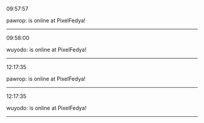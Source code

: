 09:57:57

pawrop: is online at PixelFedya!

---

09:58:00

wuyodo: is online at PixelFedya!

---

12:17:35

pawrop: is online at PixelFedya!

---

12:17:35

wuyodo: is online at PixelFedya!

---

